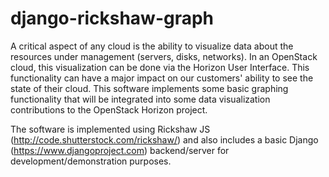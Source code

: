 django-rickshaw-graph
=====================

A critical aspect of any cloud is the ability to visualize data about the
resources under management (servers, disks, networks). In an OpenStack cloud,
this visualization can be done via the Horizon User Interface. This
functionality can have a major impact on our customers' ability to see the
state of their cloud. This software implements some basic graphing
functionality that will be integrated into some data visualization
contributions to the OpenStack Horizon project.

The software is implemented using Rickshaw JS
(http://code.shutterstock.com/rickshaw/) and also includes a basic Django
(https://www.djangoproject.com) backend/server for development/demonstration
purposes.
